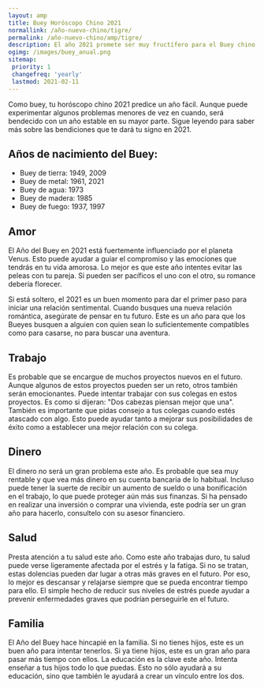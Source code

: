 ```yaml
---
layout: amp
title: Buey Horóscopo Chino 2021
normallink: /año-nuevo-chino/tigre/
permalink: /año-nuevo-chino/amp/tigre/
description: El año 2021 promete ser muy fructífero para el Buey chino, con gran alegría y poder. Los profesionales serán recompensados económicamente por su diligencia y habilidad. La familia desempeñará un papel importante en su vida. Los solteros se casarán, mientras que los casados podrán dar la bienvenida a un nuevo miembro de la familia. Los viajeros de negocios podrán iniciar nuevas asociaciones. La vida normal se verá alterada por viajes innecesarios y actividades sociales adicionales.
ogimg: /images/buey_anual.png
sitemap:
 priority: 1
 changefreq: 'yearly'
 lastmod: 2021-02-11
---
```


Como buey, tu horóscopo chino 2021 predice un año fácil. Aunque puede experimentar algunos problemas menores de vez en cuando, será bendecido con un año estable en su mayor parte. Sigue leyendo para saber más sobre las bendiciones que te dará tu signo en 2021.

## Años de nacimiento del Buey:
 - Buey de tierra: 1949, 2009
 - Buey de metal: 1961, 2021
 - Buey de agua: 1973
 - Buey de madera: 1985
 - Buey de fuego: 1937, 1997

## Amor
El Año del Buey en 2021 está fuertemente influenciado por el planeta Venus. Esto puede ayudar a guiar el compromiso y las emociones que tendrás en tu vida amorosa. Lo mejor es que este año intentes evitar las peleas con tu pareja. Si pueden ser pacíficos el uno con el otro, su romance debería florecer.

Si está soltero, el 2021 es un buen momento para dar el primer paso para iniciar una relación sentimental. Cuando busques una nueva relación romántica, asegúrate de pensar en tu futuro. Este es un año para que los Bueyes busquen a alguien con quien sean lo suficientemente compatibles como para casarse, no para buscar una aventura.

## Trabajo
Es probable que se encargue de muchos proyectos nuevos en el futuro. Aunque algunos de estos proyectos pueden ser un reto, otros también serán emocionantes. Puede intentar trabajar con sus colegas en estos proyectos. Es como si dijeran: "Dos cabezas piensan mejor que una". También es importante que pidas consejo a tus colegas cuando estés atascado con algo. Esto puede ayudar tanto a mejorar sus posibilidades de éxito como a establecer una mejor relación con su colega.

## Dinero
El dinero no será un gran problema este año. Es probable que sea muy rentable y que vea más dinero en su cuenta bancaria de lo habitual. Incluso puede tener la suerte de recibir un aumento de sueldo o una bonificación en el trabajo, lo que puede proteger aún más sus finanzas. Si ha pensado en realizar una inversión o comprar una vivienda, este podría ser un gran año para hacerlo, consultelo con su asesor financiero.

## Salud
Presta atención a tu salud este año. Como este año trabajas duro, tu salud puede verse ligeramente afectada por el estrés y la fatiga. Si no se tratan, estas dolencias pueden dar lugar a otras más graves en el futuro. Por eso, lo mejor es descansar y relajarse siempre que se pueda encontrar tiempo para ello. El simple hecho de reducir sus niveles de estrés puede ayudar a prevenir enfermedades graves que podrían perseguirle en el futuro.

## Familia
El Año del Buey hace hincapié en la familia. Si no tienes hijos, este es un buen año para intentar tenerlos. Si ya tiene hijos, este es un gran año para pasar más tiempo con ellos. La educación es la clave este año. Intenta enseñar a tus hijos todo lo que puedas. Esto no sólo ayudará a su educación, sino que también le ayudará a crear un vínculo entre los dos.
